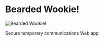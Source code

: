 # Bearded Wookie!

![Bearded Wookie!](http://i2.cdnds.net/12/44/618x801/movies_star_wars_bts_pics_13.jpg)

Secure temporary communications Web app

